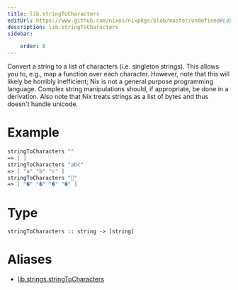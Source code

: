 ```yaml
---
title: lib.stringToCharacters
editUrl: https://www.github.com/nixos/nixpkgs/blob/master/undefined#L487C24
description: lib.stringToCharacters
sidebar:

    order: 8
---
```


Convert a string to a list of characters (i.e. singleton strings).
This allows you to, e.g., map a function over each character.  However,
note that this will likely be horribly inefficient; Nix is not a
general purpose programming language. Complex string manipulations
should, if appropriate, be done in a derivation.
Also note that Nix treats strings as a list of bytes and thus doesn't
handle unicode.

# Example

```nix
stringToCharacters ""
=> [ ]
stringToCharacters "abc"
=> [ "a" "b" "c" ]
stringToCharacters "🦄"
=> [ "�" "�" "�" "�" ]
```

# Type

```
stringToCharacters :: string -> [string]
```


# Aliases

- [lib.strings.stringToCharacters](/nix-doc-comments/reference/lib/strings/lib-strings-stringtocharacters)


